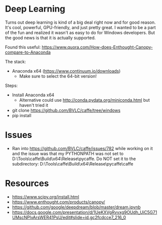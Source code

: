 # Deep Learning


Turns out deep learning is kind of a big deal right now and for good reason. It's cool, powerful, GPU-friendly, and just pretty great. I wanted to be a part of the fun and realized it wasn't as easy to do for Windows developers. But the good news is that it is actually supported.

Found this useful: <https://www.quora.com/How-does-Enthought-Canopy-compare-to-Anaconda>

The stack:

* Anaconda x64 (<https://www.continuum.io/downloads>)
  * Make sure to select the 64-bit version!

Steps:

* Install Anaconda x64
  * Alternative could use <http://conda.pydata.org/miniconda.html> but haven't tried it
* git clone <https://github.com/BVLC/caffe/tree/windows>
* pip install

# Issues

* Ran into <https://github.com/BVLC/caffe/issues/782> while working on it and the issue was that my PYTHONPATH was not set to D:\Tools\caffe\Build\x64\Release\pycaffe. Do NOT set it to the subdirectory: D:\Tools\caffe\Build\x64\Release\pycaffe\caffe

# Resources

* <https://www.scipy.org/install.html>
* <https://www.enthought.com/products/canopy/>
* <https://github.com/google/deepdream/blob/master/dream.ipynb>
* <https://docs.google.com/presentation/d/1UeKXVgRvvxg9OUdh_UiC5G71UMscNPlvArsWER41PsU/edit#slide=id.gc2fcdcce7_216_0>

